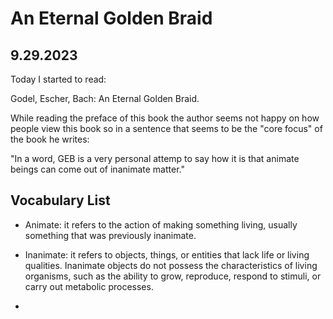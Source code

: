 # An Eternal Golden Braid

## 9.29.2023

Today I started to read:

Godel, Escher, Bach: An Eternal Golden Braid.

While reading the preface of this book the author seems not happy on how people view this book so in a sentence that seems to be the "core focus" of the book he writes:

"In a word, GEB is a very personal attemp to say how it is that animate beings can come out of inanimate matter."

## Vocabulary List

- Animate: it refers to the action of making something living, usually something that was previously inanimate.

- Inanimate: it refers to objects, things, or entities that lack life or living qualities. Inanimate objects do not possess the characteristics of living organisms, such as the ability to grow, reproduce, respond to stimuli, or carry out metabolic processes.

-

